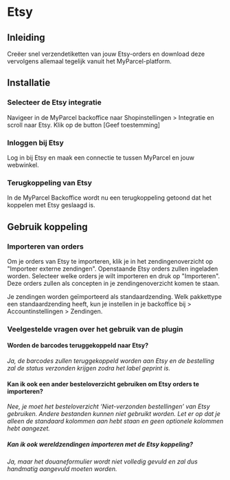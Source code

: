 # Etsy

## Inleiding

Creëer snel verzendetiketten van jouw Etsy-orders en download deze vervolgens allemaal tegelijk vanuit het MyParcel-platform.

## Installatie

### Selecteer de Etsy integratie

Navigeer in de MyParcel backoffice naar Shopinstellingen > Integratie en scroll naar Etsy. Klik op de button [Geef toestemming]
<MPImg src="/documentation/etsy/etsy_shopinstellingen_integratie.png" alt="Etsy integratie" />

### Inloggen bij Etsy

Log in bij Etsy en maak een connectie te tussen MyParcel en jouw webwinkel.
<MPImg src="/documentation/etsy/etsy_login_credentials.png" alt="Etsy login" />

### Terugkoppeling van Etsy

In de MyParcel Backoffice wordt nu een terugkoppeling getoond dat het koppelen met Etsy geslaagd is.
<MPImg src="/documentation/etsy/etsy_koppeling_is_gemaakt.png" alt="Etsy koppeling" />

## Gebruik koppeling

### Importeren van orders

Om je orders van Etsy te importeren, klik je in het zendingenoverzicht op "Importeer externe zendingen". Openstaande Etsy orders zullen ingeladen worden. Selecteer welke orders je wilt importeren en druk op "Importeren". Deze orders zullen als concepten in je zendingenoverzicht komen te staan.

Je zendingen worden geïmporteerd als standaardzending. Welk pakkettype een standaardzending heeft, kun je instellen in je backoffice bij > Accountinstellingen > Zendingen.

### Veelgestelde vragen over het gebruik van de plugin

#### Worden de barcodes teruggekoppeld naar Etsy?

_Ja, de barcodes zullen teruggekoppeld worden aan Etsy en de bestelling zal de status verzonden krijgen zodra het label geprint is._

#### Kan ik ook een ander besteloverzicht gebruiken om Etsy orders te importeren?

_Nee, je moet het besteloverzicht ‘Niet-verzonden bestellingen’ van Etsy gebruiken. Andere bestanden kunnen niet gebruikt worden. Let er op dat je alleen de standaard kolommen aan hebt staan en geen optionele kolommen hebt aangezet._

##### Kan ik ook wereldzendingen importeren met de Etsy koppeling?

_Ja, maar het douaneformulier wordt niet volledig gevuld en zal dus handmatig aangevuld moeten worden._
